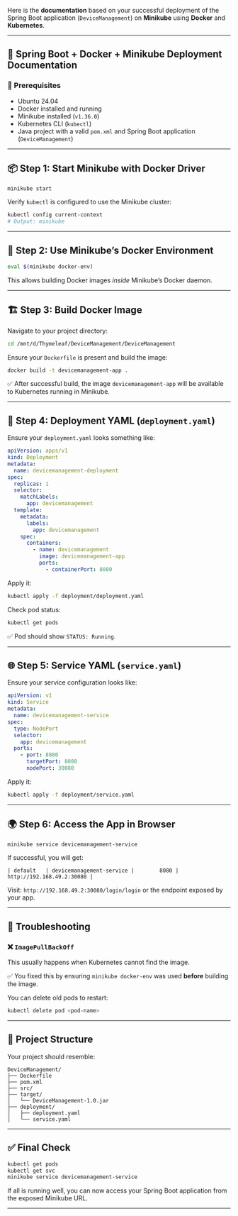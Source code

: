 Here is the **documentation** based on your successful deployment of the Spring Boot application (`DeviceManagement`) on **Minikube** using **Docker** and **Kubernetes**.

---

## 🚀 Spring Boot + Docker + Minikube Deployment Documentation

### 🧰 Prerequisites

* Ubuntu 24.04
* Docker installed and running
* Minikube installed (`v1.36.0`)
* Kubernetes CLI (`kubectl`)
* Java project with a valid `pom.xml` and Spring Boot application (`DeviceManagement`)

---

## 📦 Step 1: Start Minikube with Docker Driver

```bash
minikube start
```

Verify `kubectl` is configured to use the Minikube cluster:

```bash
kubectl config current-context
# Output: minikube
```

---

## 🔁 Step 2: Use Minikube’s Docker Environment

```bash
eval $(minikube docker-env)
```

This allows building Docker images *inside* Minikube’s Docker daemon.

---

## 🏗️ Step 3: Build Docker Image

Navigate to your project directory:

```bash
cd /mnt/d/Thymeleaf/DeviceManagement/DeviceManagement
```

Ensure your `Dockerfile` is present and build the image:

```bash
docker build -t devicemanagement-app .
```

✅ After successful build, the image `devicemanagement-app` will be available to Kubernetes running in Minikube.

---

## 📄 Step 4: Deployment YAML (`deployment.yaml`)

Ensure your `deployment.yaml` looks something like:

```yaml
apiVersion: apps/v1
kind: Deployment
metadata:
  name: devicemanagement-deployment
spec:
  replicas: 1
  selector:
    matchLabels:
      app: devicemanagement
  template:
    metadata:
      labels:
        app: devicemanagement
    spec:
      containers:
        - name: devicemanagement
          image: devicemanagement-app
          ports:
            - containerPort: 8080
```

Apply it:

```bash
kubectl apply -f deployment/deployment.yaml
```

Check pod status:

```bash
kubectl get pods
```

✅ Pod should show `STATUS: Running`.

---

## 🌐 Step 5: Service YAML (`service.yaml`)

Ensure your service configuration looks like:

```yaml
apiVersion: v1
kind: Service
metadata:
  name: devicemanagement-service
spec:
  type: NodePort
  selector:
    app: devicemanagement
  ports:
    - port: 8080
      targetPort: 8080
      nodePort: 30080
```

Apply it:

```bash
kubectl apply -f deployment/service.yaml
```

---

## 🌍 Step 6: Access the App in Browser

```bash
minikube service devicemanagement-service
```

If successful, you will get:

```
| default   | devicemanagement-service |        8080 | http://192.168.49.2:30080 |
```

Visit: `http://192.168.49.2:30080/login/login` or the endpoint exposed by your app.

---

## 🧪 Troubleshooting

### ❌ `ImagePullBackOff`

This usually happens when Kubernetes cannot find the image.

✅ You fixed this by ensuring `minikube docker-env` was used **before** building the image.

You can delete old pods to restart:

```bash
kubectl delete pod <pod-name>
```

---

## 📁 Project Structure

Your project should resemble:

```
DeviceManagement/
├── Dockerfile
├── pom.xml
├── src/
├── target/
│   └── DeviceManagement-1.0.jar
├── deployment/
│   ├── deployment.yaml
│   └── service.yaml
```

---

## ✅ Final Check

```bash
kubectl get pods
kubectl get svc
minikube service devicemanagement-service
```

If all is running well, you can now access your Spring Boot application from the exposed Minikube URL.

---
